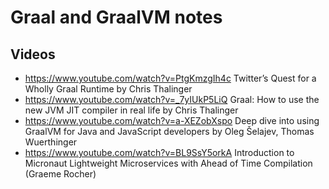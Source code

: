# Graal and GraalVM notes

## Videos
* https://www.youtube.com/watch?v=PtgKmzgIh4c Twitter’s Quest for a Wholly Graal Runtime by Chris Thalinger
* https://www.youtube.com/watch?v=_7yIUkP5LiQ Graal: How to use the new JVM JIT compiler in real life by Chris Thalinger
* https://www.youtube.com/watch?v=a-XEZobXspo Deep dive into using GraalVM for Java and JavaScript developers by Oleg Šelajev, Thomas Wuerthinger
* https://www.youtube.com/watch?v=BL9SsY5orkA Introduction to Micronaut Lightweight Microservices with Ahead of Time Compilation (Graeme Rocher)